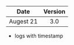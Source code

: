 | Date          | Version       |
| ------------- |:-------------:|
| Augest 21     | 3.0           |

* logs with timestamp
